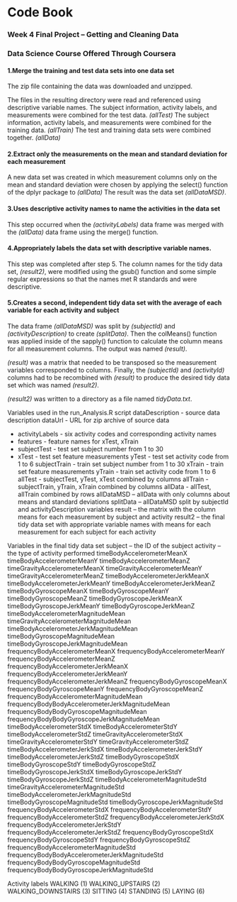 
 # Code Book

### Week 4 Final Project – Getting and Cleaning Data
### Data Science Course Offered Through Coursera



#### 1.Merge the training and test data sets into one data set

The zip file containing the data was downloaded and unzipped. 

The files in the resulting directory were read and referenced using descriptive variable names. 
The subject information, activity labels, and measurements were combined for the test data. *(allTest)*
The subject information, activity labels, and measurements were combined for the training data. *(allTrain)*
The test and training data sets were combined together. *(allData)*


#### 2.Extract only the measurements on the mean and standard deviation for each measurement

A new data set was created in which measurement columns only on the mean and standard deviation were chosen by applying the select() function of the dplyr package to *(allData)* 
The result was the data set *(allDataMSD)*.

#### 3.Uses descriptive activity names to name the activities in the data set

This step occurred when the *(activityLabels)* data frame was merged with the *(allData)* data frame using the merge() function. 

#### 4.Appropriately labels the data set with descriptive variable names.

This step was completed after step 5.
The column names for the tidy data set, *(result2)*, were modified using the gsub() function and some simple regular expressions so that the names met R standards and were descriptive.

#### 5.Creates a second, independent tidy data set with the average of each variable for each activity and subject
The data frame *(allDataMSD)* was split by *(subjectId)* and *(activityDescription)* to create *(splitData)*.
Then the colMeans() function was applied inside of the sapply() function to calculate the column means for all measurement columns. The output was named *(result)*.

*(result)* was a matrix that needed to be transposed so the measurement variables corresponded to columns. 
Finally, the *(subjectId)* and *(activityId)* columns had to be recombined with *(result)* to produce the desired tidy data set which was named *(result2)*. 

*(result2)* was written to a directory as a file named *tidyData.txt*.


Variables used in the run_Analysis.R script
dataDescription - source data description
dataUrl - URL for zip archive of source data

* activityLabels - six activity codes and corresponding activity names
* features - feature names for xTest, xTrain
* subjectTest - test set subject number from 1 to 30
* xTest - test set feature measurements
yTest - test set activity code from 1 to 6
subjectTrain - train set subject number from 1 to 30
xTrain - train set feature measurements
yTrain - train set activity code from 1 to 6
allTest - subjectTest, yTest, xTest combined by columns
allTrain - subjectTrain, yTrain, xTrain combined by columns
allData - allTest, allTrain combined by rows
allDataMSD – allData with only columns about means and standard deviations
splitData – allDataMSD split by subjectId and activityDescription variables
result – the matrix with the column means for each measurement by subject and activity 
result2 – the final tidy data set with appropriate variable names with means for each measurement for each subject for each activity

Variables in the final tidy data set
subject – the ID of the subject
activity – the type of activity performed
timeBodyAccelerometerMeanX
timeBodyAccelerometerMeanY
timeBodyAccelerometerMeanZ
timeGravityAccelerometerMeanX
timeGravityAccelerometerMeanY
timeGravityAccelerometerMeanZ
timeBodyAccelerometerJerkMeanX
timeBodyAccelerometerJerkMeanY
timeBodyAccelerometerJerkMeanZ
timeBodyGyroscopeMeanX
timeBodyGyroscopeMeanY
timeBodyGyroscopeMeanZ
timeBodyGyroscopeJerkMeanX
timeBodyGyroscopeJerkMeanY
timeBodyGyroscopeJerkMeanZ
timeBodyAccelerometerMagnitudeMean
timeGravityAccelerometerMagnitudeMean
timeBodyAccelerometerJerkMagnitudeMean
timeBodyGyroscopeMagnitudeMean
timeBodyGyroscopeJerkMagnitudeMean
frequencyBodyAccelerometerMeanX
frequencyBodyAccelerometerMeanY
frequencyBodyAccelerometerMeanZ
frequencyBodyAccelerometerJerkMeanX
frequencyBodyAccelerometerJerkMeanY
frequencyBodyAccelerometerJerkMeanZ
frequencyBodyGyroscopeMeanX
frequencyBodyGyroscopeMeanY
frequencyBodyGyroscopeMeanZ
frequencyBodyAccelerometerMagnitudeMean
frequencyBodyBodyAccelerometerJerkMagnitudeMean
frequencyBodyBodyGyroscopeMagnitudeMean
frequencyBodyBodyGyroscopeJerkMagnitudeMean
timeBodyAccelerometerStdX
timeBodyAccelerometerStdY
timeBodyAccelerometerStdZ
timeGravityAccelerometerStdX
timeGravityAccelerometerStdY
timeGravityAccelerometerStdZ
timeBodyAccelerometerJerkStdX
timeBodyAccelerometerJerkStdY
timeBodyAccelerometerJerkStdZ
timeBodyGyroscopeStdX
timeBodyGyroscopeStdY
timeBodyGyroscopeStdZ
timeBodyGyroscopeJerkStdX
timeBodyGyroscopeJerkStdY
timeBodyGyroscopeJerkStdZ
timeBodyAccelerometerMagnitudeStd
timeGravityAccelerometerMagnitudeStd
timeBodyAccelerometerJerkMagnitudeStd
timeBodyGyroscopeMagnitudeStd
timeBodyGyroscopeJerkMagnitudeStd
frequencyBodyAccelerometerStdX
frequencyBodyAccelerometerStdY
frequencyBodyAccelerometerStdZ
frequencyBodyAccelerometerJerkStdX
frequencyBodyAccelerometerJerkStdY
frequencyBodyAccelerometerJerkStdZ
frequencyBodyGyroscopeStdX
frequencyBodyGyroscopeStdY
frequencyBodyGyroscopeStdZ
frequencyBodyAccelerometerMagnitudeStd
frequencyBodyBodyAccelerometerJerkMagnitudeStd
frequencyBodyBodyGyroscopeMagnitudeStd
frequencyBodyBodyGyroscopeJerkMagnitudeStd

Activity labels
WALKING (1)
WALKING_UPSTAIRS (2)
WALKING_DOWNSTAIRS (3)
SITTING (4)
STANDING (5)
LAYING (6)

